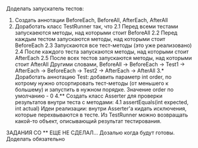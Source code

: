 Доделать запускатель тестов:
1. Создать аннотации BeforeEach, BeforeAll, AfterEach, AfterAll
2. Доработать класс TestRunner так, что
2.1 Перед всеми тестами запускаеются методы, над которыми стоит BeforeAll
2.2 Перед каждым тестом запускаются методы, над которыми стоит BeforeEach
2.3 Запускаются все тест-методы (это уже реализовано)
2.4 После каждого теста запускаются методы, над которыми стоит AfterEach
2.5 После всех тестов запускаются методы, над которыми стоит AfterAll
Другими словами, BeforeAll -> BeforeEach -> Test1 -> AfterEach -> BeforeEach -> Test2 -> AfterEach -> AfterAll
3.* Доработать аннотацию Test: добавить параметр int order,
по котрому нужно отсортировать тест-методы (от меньшего к большему) и запустить в нужном порядке.
Значение order по умолчанию - 0
4.** Создать класс Asserter для проверки результатов внутри теста с методами:
4.1 assertEquals(int expected, int actual)
Идеи реализации: внутри Asserter'а кидать исключения, которые перехвываются в тесте.
Из TestRunner можно возвращать какой-то объект, описывающий результат тестирования.

ЗАДАНИЯ СО ** ЕЩЕ НЕ СДЕЛАЛ... Дозалью когда будут готовы. Доделать обязательно

